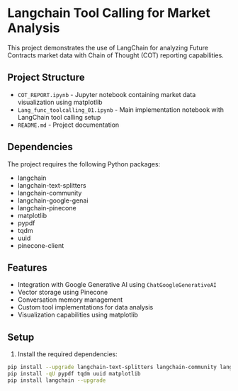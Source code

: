 # Langchain Tool Calling for Market Analysis

This project demonstrates the use of LangChain for analyzing Future Contracts market data with Chain of Thought (COT) reporting capabilities.

## Project Structure
- `COT_REPORT.ipynb` - Jupyter notebook containing market data visualization using matplotlib
- `Lang_func_toolcalling_01.ipynb` - Main implementation notebook with LangChain tool calling setup
- `README.md` - Project documentation

## Dependencies
The project requires the following Python packages:
- langchain
- langchain-text-splitters 
- langchain-community
- langchain-google-genai
- langchain-pinecone
- matplotlib
- pypdf
- tqdm
- uuid
- pinecone-client

## Features
- Integration with Google Generative AI using `ChatGoogleGenerativeAI`
- Vector storage using Pinecone
- Conversation memory management
- Custom tool implementations for data analysis
- Visualization capabilities using matplotlib

## Setup
1. Install the required dependencies:
```bash
pip install --upgrade langchain-text-splitters langchain-community langchain-google-genai langchain-pinecone
pip install -qU pypdf tqdm uuid matplotlib
pip install langchain --upgrade
